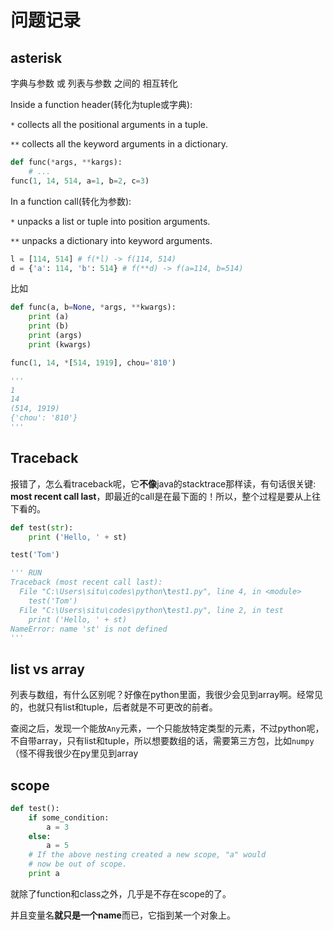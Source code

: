 # 问题记录

## asterisk

字典与参数 或 列表与参数 之间的 相互转化

Inside a function header(转化为tuple或字典):

`*` collects all the positional arguments in a tuple.

`**` collects all the keyword arguments in a dictionary.

``` python
def func(*args, **kargs):
    # ...
func(1, 14, 514, a=1, b=2, c=3)
```

In a function call(转化为参数):

`*` unpacks a list or tuple into position arguments.

`**` unpacks a dictionary into keyword arguments.

``` python
l = [114, 514] # f(*l) -> f(114, 514)
d = {'a': 114, 'b': 514} # f(**d) -> f(a=114, b=514)
```

比如

``` python
def func(a, b=None, *args, **kwargs):
    print (a)
    print (b)
    print (args)
    print (kwargs)

func(1, 14, *[514, 1919], chou='810')

'''
1
14
(514, 1919)
{'chou': '810'}
'''
```

## Traceback

报错了，怎么看traceback呢，它**不像**java的stacktrace那样读，有句话很关键: **most recent call last**，即最近的call是在最下面的！所以，整个过程是要从上往下看的。

``` python
def test(str):
    print ('Hello, ' + st)

test('Tom')

''' RUN
Traceback (most recent call last):
  File "C:\Users\situ\codes\python\test1.py", line 4, in <module>
    test('Tom')
  File "C:\Users\situ\codes\python\test1.py", line 2, in test
    print ('Hello, ' + st)
NameError: name 'st' is not defined
'''
```

## list vs array

列表与数组，有什么区别呢？好像在python里面，我很少会见到array啊。经常见的，也就只有list和tuple，后者就是不可更改的前者。

查阅之后，发现一个能放`Any`元素，一个只能放特定类型的元素，不过python呢，不自带array，只有list和tuple，所以想要数组的话，需要第三方包，比如`numpy`（怪不得我很少在py里见到array

## scope

``` python
def test():
    if some_condition:
        a = 3
    else:
        a = 5
    # If the above nesting created a new scope, "a" would
    # now be out of scope.
    print a
```

就除了function和class之外，几乎是不存在scope的了。

并且变量名**就只是一个name**而已，它指到某一个对象上。